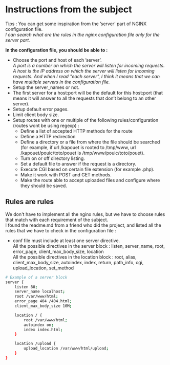 # Instructions from the subject
Tips : You can get some inspiration from the ’server’ part of NGINX configuration file.\
_I can search what are the rules in the nginx configuration file only for the server part._

**In the configuration file, you should be able to :**
- Choose the port and host of each ’server’.\
_A port is a number on which the server will listen for incoming requests. A host is the IP address on which the server will listen for incoming requests. And when I read "each server", I think it means that we can have multiple servers in the configuration file._
- Setup the server_names or not.
- The first server for a host:port will be the default for this host:port (that means it will answer to all the requests that don’t belong to an other server).
- Setup default error pages.
- Limit client body size.
- Setup routes with one or multiple of the following rules/configuration (routes wont be using regexp) :
	- Define a list of accepted HTTP methods for the route
	- Define a HTTP redirection
	- Define a directory or a file from where the file should be searched (for example, if url /kapouet is rooted to /tmp/www, url /kapouet/pouic/toto/pouet is /tmp/www/pouic/toto/pouet).
	- Turn on or off directory listing.
	- Set a default file to answer if the request is a directory.
	- Execute CGI based on certain file extension (for example .php).
	- Make it work with POST and GET methods.
	- Make the route able to accept uploaded files and configure where they should be saved.

## Rules are rules

We don't have to implement all the nginx rules, but we have to choose rules that match with each requirement of the subject.\
I found the readme.md from a friend who did the project, and listed all the rules that we have to check in the configuration file :
- conf file must include at least one server directive.\
All the possible directives in the server block : listen, server_name, root, error_page, client_max_body_size, location\
All the possible directives in the location block : root, alias, client_max_body_size, autoindex, index, return, path_info, cgi, upload_location, set_method

```bash
# Example of a server block
server {
	listen 80;
	server_name localhost;
	root /var/www/html;
	error_page 404 /404.html;
	client_max_body_size 10M;

	location / {
		root /var/www/html;
		autoindex on;
		index index.html;
	}

	location /upload {
		upload_location /var/www/html/upload;
	}
}
```
